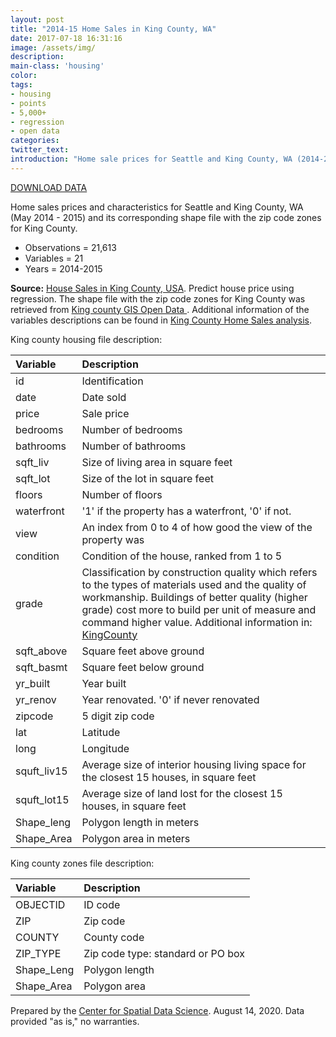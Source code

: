 ```yaml
---
layout: post
title: "2014-15 Home Sales in King County, WA"
date: 2017-07-18 16:31:16
image: /assets/img/
description: 
main-class: 'housing'
color:
tags:
- housing
- points
- 5,000+
- regression
- open data
categories:
twitter_text:
introduction: "Home sale prices for Seattle and King County, WA (2014-2015)."
---
```


<script>
var map = L.map('map');
L.tileLayer('https://api.tiles.mapbox.com/v4/{id}/{z}/{x}/{y}.png?access_token=pk.eyJ1IjoibWFwYm94IiwiYSI6ImNpejY4NXVycTA2emYycXBndHRqcmZ3N3gifQ.rJcFIG214AriISLbB6B5aw', { <!--this is the URL for the Nepal Geojson-->
maxZoom: 18,
attribution: 'Map data &copy; <a href="http://openstreetmap.org">OpenStreetMap</a> contributors, ' +
'<a href="http://creativecommons.org/licenses/by-sa/2.0/">CC-BY-SA</a>, ' +
'Imagery © <a href="http://mapbox.com">Mapbox</a>',
id: 'mapbox.light'
}).addTo(map);

map.scrollWheelZoom.disable();
map.touchZoom.disable();
var enableMapInteraction = function () {
map.scrollWheelZoom.enable();
map.touchZoom.enable();
}
$('#map').on('click touch', enableMapInteraction);
$('#map').on('mouseout', function(){ map.scrollWheelZoom.disable();});

var smallIcon = L.icon({
iconUrl: 'http://www.hckrecruitment.nic.in/images/blue.png',
iconSize: [16, 16], // size of the icon
});

function onEachFeature(feature, layer) {
//console.log(feature);
var txt = "";
for (var fname in feature.properties) {
txt += fname;
txt += " : ";
txt += feature.properties[fname];
txt += "<br/>";
}
layer.bindPopup(txt);
}


// load GeoJSON from an external file
// load GeoJSON from an external file
$.getJSON("../data/KingCountyHouseSales2015.geojson",function(data){
// add GeoJSON layer to the map once the file is loaded
    var geojsonMarkerOptions = {
    radius: 3,
    fillColor: "#0D0887",
    color: "#000",
    weight: 1,
    opacity: 1,
    fillOpacity: 0.8
};
var json = L.geoJson(data, {
      pointToLayer: function(feature, latlng) {
        
        return L.circleMarker(latlng, geojsonMarkerOptions);
      },
      onEachFeature: onEachFeature
    });
    json.addTo(map);
    map.fitBounds(json.getBounds());
  });
  
</script>

[DOWNLOAD DATA](../data/kingcounty.zip)

Home sales prices and characteristics for Seattle and King County, WA (May 2014 - 2015) and its corresponding shape file with the zip code zones for King County.

* Observations = 21,613
* Variables = 21
* Years = 2014-2015

**Source:** 
[House Sales in King County, USA](https://www.kaggle.com/harlfoxem/housesalesprediction). Predict house price using regression. The shape file with the zip code zones for King County was retrieved from [King county GIS Open Data ](https://gis-kingcounty.opendata.arcgis.com/datasets/zipcodes-for-king-county-and-surrounding-area-shorelines-zipcode-shore-area). Additional information of the variables descriptions can be found in [King County Home Sales  analysis](https://rstudio-pubs-static.s3.amazonaws.com/155304_cc51f448116744069664b35e7762999f.html).


King county housing file description:

|**Variable**|**Description**|
|:-------|:----------|
|id| Identification|
|date|Date sold|
|price|Sale price|
|bedrooms|Number of bedrooms|
|bathrooms|Number of bathrooms|
|sqft\_liv|Size of living area in square feet|
|sqft\_lot|Size of the lot in square feet|
|floors|Number of floors|
|waterfront|'1' if the property has a waterfront, '0' if not.|
|view|An index from 0 to 4 of how good the view of the property was |
|condition|Condition of the house, ranked from 1 to 5|
|grade|Classification by construction quality which refers to the types of materials used and the quality of workmanship. Buildings of better quality (higher grade) cost more to build per unit of measure and command higher value. Additional information in: [KingCounty](http://info.kingcounty.gov/assessor/esales/Glossary.aspx?type=r)|
|sqft\_above|Square feet above ground|
|sqft\_basmt|Square feet below ground|
|yr\_built|Year built|
|yr\_renov|Year renovated. '0' if never renovated|
|zipcode|5 digit zip code|
|lat | Latitude |
|long | Longitude| 
|squft\_liv15|Average size of interior housing living space for the closest 15 houses, in square feet	|
|squft\_lot15|Average size of land lost for the closest 15 houses, in square feet	|
|Shape_leng	|	Polygon length in meters  |
|Shape_Area	|	Polygon area in meters |

King county zones file description:

|**Variable**|**Description**|
|:-------|:----------|
|OBJECTID|	ID code	|
|ZIP|	Zip code |
|COUNTY|	County code	|
|ZIP_TYPE|	Zip code type: standard or PO box	|
|Shape_Leng|	Polygon length	|
|Shape_Area|	Polygon area	|


Prepared by the [Center for Spatial Data Science](http://spatial.uchicago.edu/). August 14, 2020. Data provided "as is," no warranties.

